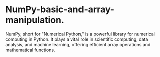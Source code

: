 # NumPy-basic-and-array-manipulation.
NumPy, short for "Numerical Python," is a powerful library for numerical computing in Python. It plays a vital role in scientific computing, data analysis, and machine learning, offering efficient array operations and mathematical functions.
